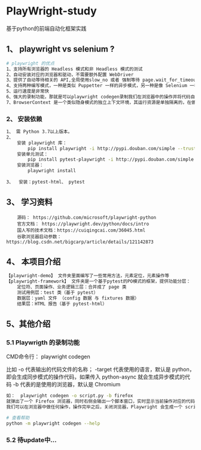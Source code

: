 # PlayWright-study
基于python的前端自动化框架实践

## 1、 playwright vs  selenium ?

```bash
# playwright 的优点
1、支持所有浏览器的 Headless 模式和非 Headless 模式的测试
2、自动安装对应的浏览器和驱动，不需要额外配置 WebDriver 
3、提供了自动等待相关的 API,全局使用slow_no 或者 强制等待 page.wait_for_timeout() ，抛弃了selenium的time.sleep()
4、支持两种编写模式，一种是类似 Puppetter 一样的异步模式，另一种是像 Selenium 一样的同步模式
5、运行速度是非常快
6、强大的录制功能，那就是可以playwright codegen录制我们在浏览器中的操作并将代码自动生成出来
7、BrowserContext 是一个类似隐身模式的独立上下文环境，其运行资源是单独隔离的，在做一些自动化测试过程中，每个测试用例我们都可以	    单独创建一个 BrowserContext 对象，这样可以保证每个测试用例之间互不干扰
```

### 2、 安装依赖

```bash
1、 需 Python 3.7以上版本。
2、 
	安装 playwright 库：
		pip install playwright -i http://pypi.douban.com/simple --trusted-host pypi.douban.com  
	安装单元测试：
		pip install pytest-playwright -i http://pypi.douban.com/simple --trusted-host pypi.douban.com    
	安装浏览器：
		playwright install  
		
3、	安装：pytest-html、 pytest 
```

## 3、 学习资料

```
	源码： https://github.com/microsoft/playwright-python
	官方文档： https://playwright.dev/python/docs/intro
	国人写的技术文档：https://cuiqingcai.com/36045.html
	谷歌浏览器启动参数： https://blog.csdn.net/bigcarp/article/details/121142873
```

## 4、 本项目介绍

```bash
【playwright-demo】 文件夹里面编写了一些常用方法，元素定位，元素操作等
【playwright-framework】 文件夹是一个基于pytest的PO模式的框架，提供功能分层：
	定位符、页面操作、业务逻辑三层：合并成了 page 类
	测试用例层：test 类（基于 pytest）
	数据层：yaml 文件 （config 数据 与 fixtures 数据）
	结果层：HTML 报告（基于 pytest-html）
```


## 5、其他介绍

### 5.1 Playwrigth 的录制功能

CMD命令行： playwright codegen

比如  -o 代表输出的代码文件的名称；
			-target 代表使用的语言，默认是 python，即会生成同步模式的操作代码，如果传入 python-async 就会生成异步模式的代码
			-b 代表的是使用的浏览器，默认是 Chromium

```bash
如：  playwright codegen -o script.py -b firefox
就弹出了一个 Firefox 浏览器，同时右侧会输出一个脚本窗口，实时显示当前操作对应的代码。
我们可以在浏览器中做任何操作，操作完毕之后，关闭浏览器，Playwright 会生成一个 script.py 文件 ,这个文件可以之间运行。

# 查看帮助
python -m playwright codegen --help
```

### 5.2 待update中...


